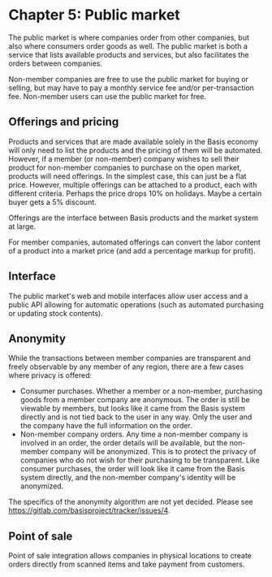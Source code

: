 # Chapter 5: Public market

The public market is where companies order from other companies, but also where consumers order goods as well. The public market is both a service that lists available products and services, but also facilitates the orders between companies.

Non-member companies are free to use the public market for buying or selling, but may have to pay a monthly service fee and/or per-transaction fee. Non-member users can use the public market for free.

## Offerings and pricing

Products and services that are made available solely in the Basis economy will only need to list the products and the pricing of them will be automated. However, if a member (or non-member) company wishes to sell their product for non-member companies to purchase on the open market, products will need offerings. In the simplest case, this can just be a flat price. However, multiple offerings can be attached to a product, each with different criteria. Perhaps the price drops 10% on holidays. Maybe a certain buyer gets a 5% discount.

Offerings are the interface between Basis products and the market system at large.

For member companies, automated offerings can convert the labor content of a product into a market price (and add a percentage markup for profit).

## Interface

The public market's web and mobile interfaces allow user access and a public API allowing for automatic operations (such as automated purchasing or updating stock contents).

## Anonymity

While the transactions between member companies are transparent and freely observable by any member of any region, there are a few cases where privacy is offered:

- Consumer purchases. Whether a member or a non-member, purchasing goods from a member company are anonymous. The order is still be viewable by members, but looks like it came from the Basis system directly and is not tied back to the user in any way. Only the user and the company have the full information on the order.
- Non-member company orders. Any time a non-member company is involved in an order, the order details will be available, but the non-member company will be anonymized. This is to protect the privacy of companies who do not wish for their purchasing to be transparent. Like consumer purchases, the order will look like it came from the Basis system directly, and the non-member company's identity will be anonymized.

The specifics of the anonymity algorithm are not yet decided. Please see <https://gitlab.com/basisproject/tracker/issues/4>.

## Point of sale

Point of sale integration allows companies in physical locations to create orders directly from scanned items and take payment from customers.

